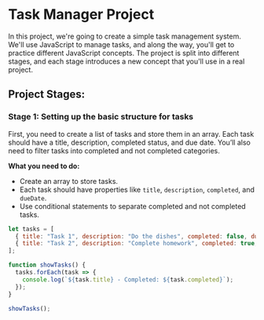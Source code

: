 # Task Manager Project

In this project, we're going to create a simple task management system. We'll use JavaScript to manage tasks, and along the way, you'll get to practice different JavaScript concepts. The project is split into different stages, and each stage introduces a new concept that you'll use in a real project.

## Project Stages:

### Stage 1: Setting up the basic structure for tasks

First, you need to create a list of tasks and store them in an array. Each task should have a title, description, completed status, and due date. You’ll also need to filter tasks into completed and not completed categories.

**What you need to do:**
- Create an array to store tasks.
- Each task should have properties like `title`, `description`, `completed`, and `dueDate`.
- Use conditional statements to separate completed and not completed tasks.

```javascript
let tasks = [
  { title: "Task 1", description: "Do the dishes", completed: false, dueDate: new Date('2025-01-15') },
  { title: "Task 2", description: "Complete homework", completed: true, dueDate: new Date('2025-01-16') }
];

function showTasks() {
  tasks.forEach(task => {
    console.log(`${task.title} - Completed: ${task.completed}`);
  });
}

showTasks();
```
